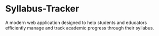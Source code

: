 # Syllabus-Tracker
A modern web application designed to help students and educators efficiently manage and track academic progress through their syllabus.
